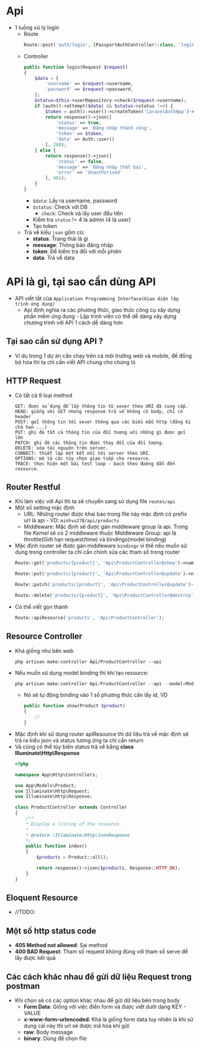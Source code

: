 # Api 
- 1 luồng xử lý login 
    - Route
        ```php 
        Route::post('auth/login', [PassportAuthController::class, 'login'])->name('login');
        ```
    - Controller 
        ```php 
        public function login(Request $request)
        {
            $data = [
                'username' => $request->username,
                'password' => $request->password,
            ];
            $status=$this->userRepository->check($request->username);
            if (auth()->attempt($data) && $status->status !=4) {
                $token = auth()->user()->createToken('LaravelAuthApp')->accessToken;
                return response()->json([
                    'status' => true,
                    'message' => 'Đăng nhập thành công',
                    'token' => $token,
                    'data' => Auth::user()
                ], 200);
            } else {
                return response()->json([
                    'status' => false,
                    'message' => 'Đăng nhập thất bại',
                    'error' => 'Unauthorised'
                ], 401);
            }
        }
        ```
        - `$data`: Lấy ra username, password 
        - `$status`: Check với DB 
            - `check`: Check và lấy user đầu tiên
        - Kiểm tra `status` != 4 là admin (4 là user)
        - Tạo token 
    - Trả về kiểu `json` gồm có: 
        - **status**: Trạng thái là gì 
        - **message**: Thông báo đăng nhập 
        - **token**: Để kiểm tra đối với mỗi phiên
        - **data**: Trả về data 

# APi là gì, tại sao cần dùng API 
- API viết tắt của `Application Programming Interface(Giao diện lập trình ứng dụng)`
    - Api định nghĩa ra các phương thức, giao thức công cụ xây dựng phần mềm ứng dụng - Lập trình viên có thể dễ dàng xây dựng chương trình với API 1 cách dễ dàng hơn 
## Tại sao cần sử dụng API ?
- Ví dụ trong 1 dự án cần chạy trên cả môi trường web và mobile, để đồng bộ hóa thì ta chỉ cần viết API chung cho chúng ló

## HTTP Request 
- Có tất cả 9 loại method
    ```
    GET: được sử dụng để lấy thông tin từ sever theo URI đã cung cấp.
    HEAD: giống với GET nhưng response trả về không có body, chỉ có header
    POST: gửi thông tin tới sever thông qua các biểu mẫu http (đăng kí chả hạn ...)
    PUT: ghi đè tất cả thông tin của đối tượng với những gì được gửi lên
    PATCH: ghi đè các thông tin được thay đổi của đối tượng.
    DELETE: xóa tài nguyên trên server.
    CONNECT: thiết lập một kết nối tới server theo URI.
    OPTIONS: mô tả các tùy chọn giao tiếp cho resource.
    TRACE: thực hiện một bài test loop - back theo đường dẫn đến resource.
    ```

## Router Restful 
- Khi làm việc với Api thì ta sẽ chuyển sang sử dụng file `routes/api`
- Một số setting mặc định 
    - URL: Những router được khai báo trong file này mặc định có prefix url là api - VD: `minhvu278/api/products`
    - Middleware: Mặc định sẽ được gán middleware group là api. Trong file *Kernel* sẽ có 2 middleware thuộc Middleware Group: api là throttle(Giới hạn request/time) và bindings(model binding)
- Mặc định router sẽ được gán middleware `bindings` vì thế nếu muốn sử dụng trong controller ta chỉ cần chỉnh sửa các tham số trong router
    ```php 
    Route::get('products/{product}', 'Api\ProductController@show')->name('products.show');

    Route::put('products/{product}', 'Api\ProductController@update')->name('products.update');

    Route::patch('products/{product}', 'Api\ProductController@update')->name('products.update');

    Route::delete('products/{product}', 'Api\ProductController@destroy')->name('products.destroy');
    ```
- Có thể viết gọn thành 
    ```php 
    Route::apiResource('products', 'Api\ProductController');
    ```

## Resource Controller 
- Khá giống như bên web
    ```
    php artisan make:controller Api/ProductController --api
    ```
- Nếu muốn sử dụng model binding thì khi tạo resource: 
    ```php 
    php artisan make:controller Api/ProductController --api --model=Models/Product
    ```
    - Nó sẽ tự động binding vào 1 số phương thức cần lấy id, VD 
        ```php 
        public function show(Product $product)
        {
            //
        }
        ```
- Mặc định khi sử dụng router apiResource thì dữ liệu trả về mặc định sẽ trả ra kiểu json và status tương ứng ta chỉ cần return
- Và cũng có thể tùy biến status trả về bằng **class Illuminate\Http\Response** 
    ```php 
    <?php

    namespace App\Http\Controllers;

    use App\Models\Product;
    use Illuminate\Http\Request;
    use Illuminate\Http\Response;

    class ProductController extends Controller
    {
        /**
        * Display a listing of the resource.
        *
        * @return \Illuminate\Http\JsonResponse
        */
        public function index()
        {
            $products = Product::all();

            return response()->json($products, Response::HTTP_OK);
        }
    }
    ```
## Eloquent Resource 
- //TODO:


## Một số http status code 
- **405 Method not allowed**: Sai method 
- **400 BAD Request**: Tham số request không đúng với tham số serve để lấy được kết quả

## Các cách khác nhau để gửi dữ liệu Request trong postman 
- Khi chọn sẽ có các option khác nhau để gửi dữ liệu bên trong body 
    - **Form Data**: Giống với việc điền form và được viết dưới dạng KEY - VALUE 
    - **x-www-form-urlencoded**: Khá là giống form data tuy nhiên là khi sử dụng cái này thì url sẽ được mã hóa khi gửi
    - **raw**: Body message
    - **binary**: Dùng để chọn file